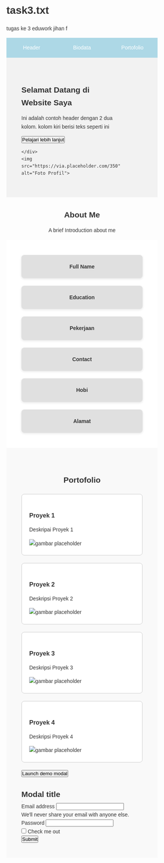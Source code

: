# task3.txt
tugas ke 3 eduwork jihan f
<!DOCTYPE html>
<html lang="id">
<head>
  <meta charset="UTF-8" />
  <meta name="viewport" content="width=device-width, initial-scale=1.0"/>
  <title>Profil Biodata</title>
  <link href="https://cdn.jsdelivr.net/npm/bootstrap@5.3.5/dist/css/bootstrap.min.css" rel="stylesheet" integrity="sha384-SgOJa3DmI69IUzQ2PVdRZhwQ+dy64/BUtbMJw1MZ8t5HZApcHrRKUc4W0kG879m7" crossorigin="anonymous">
 
  <style>
    * {
      box-sizing: border-box;
      margin: 0;
      padding: 0;
    }

    body {
      font-family: Arial, sans-serif;
      line-height: 1.6;
      color: #333;
    }

    /* ===== Section 1: Menu Navigasi ===== */
    nav {
      background-color: #add8e6;
      color: white;
    }

    .nav-container {
      display: grid;
      grid-template-columns: repeat(3, 1fr);
      text-align: center;
    }

    .nav-container a {
      padding: 15px;
      display: block;
      text-decoration: none;
      color: white;
      transition: background 0.3s ease;
    }

    .nav-container a:hover {
      background-color: #555;
    }

    /* ===== Section 2: Judul dan Gambar ===== */
    #home {
      display: grid;
      grid-template-columns: 1fr 1fr;
      align-items: center;
      padding: 40px;
      gap: 20px;
      background-color: #f2f2f2;
    }

    #home .judul h1 {
      font-size: 2em;
      margin-bottom: 10px;
    }

    #home img {
      width: 100%;
      max-width: 350px;
      height: auto;
      border-radius: 10px;
      justify-self: end;
    }

    /* ===== Section 3: Biodata ===== */
    #biodata {
      display: grid;
      grid-template-columns: repeat(auto-fit, minmax(250px, 1fr));
      gap: 20px;
      padding: 40px;
      background-color: #fff;
    }

    .box {
      background-color: #e0e0e0;
      padding: 20px;
      border-radius: 8px;
      box-shadow: 0 2px 6px rgba(0,0,0,0.1);
    }

    /* ===== Section 4: Portofolio ===== */
    #portofolio {
      padding: 40px;
      background-color: #f9f9f9;
    }

    #portofolio h2 {
      margin-bottom: 20px;
      text-align: center;
    }

    .portofolio-grid {
      display: grid;
      grid-template-columns: repeat(auto-fit, minmax(300px, 1fr));
      gap: 20px;
    }

    .portofolio-item {
      padding: 20px;
      border: 1px solid #ccc;
      background-color: white;
      border-radius: 8px;
    }

    .portofolio-item h3 {
      margin-bottom: 10px;
    }

    /* ===== Responsive Media Queries ===== */
    @media (max-width: 768px) {
      #home {
        grid-template-columns: 1fr;
        text-align: center;
      }

      #home img {
        justify-self: center;
      }

      .nav-container {
        grid-template-columns: 1fr;
      }
    }

    @media (max-width: 480px) {
      #home .judul h1 {
        font-size: 1.5em;
      }

      nav a {
        padding: 10px;
      }
    }
  </style>
</head>
<body>
<script src="https://cdn.jsdelivr.net/npm/bootstrap@5.3.5/dist/js/bootstrap.bundle.min.js" integrity="sha384-k6d4wzSIapyDyv1kpU366/PK5hCdSbCRGRCMv+eplOQJWyd1fbcAu9OCUj5zNLiq" crossorigin="anonymous"></script>

  <!-- Section 1: Menu Navigasi -->
  <nav>
    <div class="nav-container">
      <a href="#home">Header</a>
      <a href="#biodata">Biodata</a>
      <a href="#portofolio">Portofolio</a>
    </div>
  </nav>

  <!-- Section 2: Judul dan Gambar -->
  <section id="home">
    <div class="judul">
      <h2>Selamat Datang di Website Saya</h2>
      <p>Ini adalah contoh header dengan 2 dua kolom. kolom kiri berisi teks seperti ini</p>
      <button>Pelajari lebih lanjut</button>
      <br>
      
    </div>
    <img src="https://via.placeholder.com/350" alt="Foto Profil">
  </section>

  <!-- Section 3: Biodata -->
  <center>
      <h2>About Me</h2>
      <P>A brief Introduction about me</p>
      </center>
  <section id="biodata">
    <center>
    <div class="box"><strong>Full Name</strong> </div>
    </center>
    <center>
    <div class="box"><strong>Education</strong> </div>
     </center>
     <center>
    <div class="box"><strong>Pekerjaan</strong></div>
     </center>
     <center>
    <div class="box"><strong>Contact</strong> </div>
     </center>
     <center>
    <div class="box"><strong>Hobi</strong></div>
     </center>
     <center>
    <div class="box"><strong>Alamat</strong></div>
     </center>
  </section>

  <!-- Section 4: Portofolio -->
  <section id="portofolio">
    <h2>Portofolio</h2>
    <div> 
    <div class="portofolio-grid">
      <div class="portofolio-item">	
        <h3>Proyek 1</h3>        
        <p>Deskripai Proyek 1</p>
        <img src="https://via.placeholder.com/300x200" alt="gambar placeholder">
      </div>
      <div class="portofolio-item">
        <h3>Proyek 2</h3>
        <p>Deskripsi Proyek 2</p>
        <img src="https://via.placeholder.com/300x200" alt="gambar placeholder">
      </div>
      <div class="portofolio-item">
        <h3>Proyek 3</h3>
        <p>Deskripsi Proyek 3</p>
        <img src="https://via.placeholder.com/300x200" alt="gambar placeholder">
      </div>
      <div class="portofolio-item">
        <h3>Proyek 4</h3>
        <p>Deskripsi Proyek 4</p>
        <img src="https://via.placeholder.com/300x200" alt="gambar placeholder">
      </div>
      <div>
      <!-- Button trigger modal -->
<button type="button" class="btn btn-primary" data-bs-toggle="modal" data-bs-target="#exampleModal">
  Launch demo modal
</button>

<!-- Modal -->
<div class="modal fade" id="exampleModal" tabindex="-1" aria-labelledby="exampleModalLabel" aria-hidden="true">
  <div class="modal-dialog">
    <div class="modal-content">
      <div class="modal-header">
        <h1 class="modal-title fs-5" id="exampleModalLabel">Modal title</h1>
        <button type="button" class="btn-close" data-bs-dismiss="modal" aria-label="Close"></button>
      </div>
      <div class="modal-body">
        <form>
  <div class="mb-3">
    <label for="exampleInputEmail1" class="form-label">Email address</label>
    <input type="email" class="form-control" id="exampleInputEmail1" aria-describedby="emailHelp">
    <div id="emailHelp" class="form-text">We'll never share your email with anyone else.</div>
  </div>
  <div class="mb-3">
    <label for="exampleInputPassword1" class="form-label">Password</label>
    <input type="password" class="form-control" id="exampleInputPassword1">
  </div>
  <div class="mb-3 form-check">
    <input type="checkbox" class="form-check-input" id="exampleCheck1">
    <label class="form-check-label" for="exampleCheck1">Check me out</label>
  </div>
  <button type="submit" class="btn btn-primary">Submit</button>
</form>
	
  </div>
</div>
    </div>
  </section>
  

</body>
</html>
